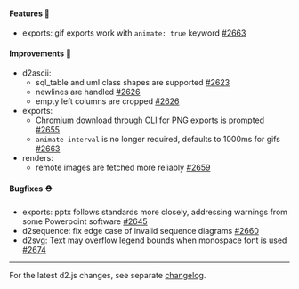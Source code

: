 #### Features 🚀

- exports: gif exports work with `animate: true` keyword [#2663](https://github.com/terrastruct/d2/pull/2663)

#### Improvements 🧹

- d2ascii:
  - sql_table and uml class shapes are supported [#2623](https://github.com/terrastruct/d2/pull/2623)
  - newlines are handled [#2626](https://github.com/terrastruct/d2/pull/2626)
  - empty left columns are cropped [#2626](https://github.com/terrastruct/d2/pull/2626)
- exports:
  - Chromium download through CLI for PNG exports is prompted [#2655](https://github.com/terrastruct/d2/pull/2655)
  - `animate-interval` is no longer required, defaults to 1000ms for gifs [#2663](https://github.com/terrastruct/d2/pull/2663)
- renders:
  - remote images are fetched more reliably [#2659](https://github.com/terrastruct/d2/pull/2659)

#### Bugfixes ⛑️

- exports: pptx follows standards more closely, addressing warnings from some Powerpoint software [#2645](https://github.com/terrastruct/d2/pull/2645)
- d2sequence: fix edge case of invalid sequence diagrams [#2660](https://github.com/terrastruct/d2/pull/2660)
- d2svg: Text may overflow legend bounds when monospace font is used [#2674](https://github.com/terrastruct/d2/pull/2674)

---

For the latest d2.js changes, see separate [changelog](https://github.com/terrastruct/d2/blob/master/d2js/js/CHANGELOG.md).
